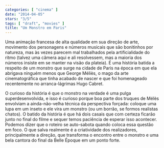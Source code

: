 ```yaml
---
categories: [ "cinema" ]
date: "2014-04-05"
stars: "3/5"
tags: [ "draft", "movies" ]
title: "Um Monstro em Paris"
---
```

Uma animação francesa de alta qualidade em sua direção de arte,
movimento dos personagens e números musicais que são bonitinhos por
natureza, mas às vezes parecem mal trabalhados pela artificialidade
do ritmo (talvez uma câmera aqui e ali resolvessem, mas a maioria dos
números insiste em se manter na visão da plateia). É uma história
batida a respeito de um monstro que surge na cidade de Paris na época
em que ela abrigava ninguém menos que George Méliès, o mago da arte
cinematográfica que tinha acabado de nascer e que foi homenageado
recentemente no arranca-lágrimas Hugo Cabret.

O curioso da história é que o monstro na verdade é uma pulga
superdesenvolvida, e isso é curioso porque boa parte dos truques de
Mélès envolviam a ainda-não-velha técnica da perspectiva forçada:
coloque uma lupa em um inseto e ele vira um monstro (ou um borrão, se
formos realistas chatos). O batido da história é que há dois casais que
com certeza ficarão junto no final do filme e sequer temos paciência de
esperar isso acontecer. Podemos dizer que o roteiro se auto-sabota quando
coloca essa questão em foco. O que salva realmente é a criatividade dos
realizadores, principalmente a direção, que transforma o encontro entre
o monstro e uma bela cantora do final da Belle Époque em um ponto forte.
